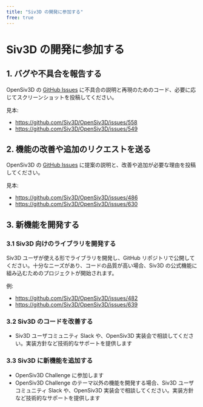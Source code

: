 ```yaml
---
title: "Siv3D の開発に参加する"
free: true
---
```


# Siv3D の開発に参加する

## 1. バグや不具合を報告する

OpenSiv3D の [GitHub Issues](https://github.com/Siv3D/OpenSiv3D/issues) に不具合の説明と再現のためのコード、必要に応じてスクリーンショットを投稿してください。

見本:
- https://github.com/Siv3D/OpenSiv3D/issues/558
- https://github.com/Siv3D/OpenSiv3D/issues/549

## 2. 機能の改善や追加のリクエストを送る

OpenSiv3D の [GitHub Issues](https://github.com/Siv3D/OpenSiv3D/issues) に提案の説明と、改善や追加が必要な理由を投稿してください。

見本:
- https://github.com/Siv3D/OpenSiv3D/issues/486
- https://github.com/Siv3D/OpenSiv3D/issues/630

## 3. 新機能を開発する

### 3.1 Siv3D 向けのライブラリを開発する

Siv3D ユーザが使える形でライブラリを開発し、GitHub リポジトリで公開してください。十分なニーズがあり、コードの品質が高い場合、Siv3D の公式機能に組み込むためのプロジェクトが開始されます。

例:
- https://github.com/Siv3D/OpenSiv3D/issues/482
- https://github.com/Siv3D/OpenSiv3D/issues/639


### 3.2 Siv3D のコードを改善する

- Siv3D ユーザコミュニティ Slack や、OpenSiv3D 実装会で相談してください。実装方針など技術的なサポートを提供します


### 3.3 Siv3D に新機能を追加する

- OpenSiv3D Challenge に参加します
- OpenSiv3D Challenge のテーマ以外の機能を開発する場合、Siv3D ユーザコミュニティ Slack や、OpenSiv3D 実装会で相談してください。実装方針など技術的なサポートを提供します

